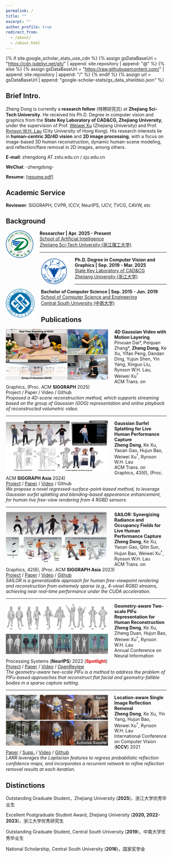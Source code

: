```yaml
---
permalink: /
title: ""
excerpt: ""
author_profile: true
redirect_from: 
  - /about/
  - /about.html
---
```


{% if site.google_scholar_stats_use_cdn %}
{% assign gsDataBaseUrl = "https://cdn.jsdelivr.net/gh/" | append: site.repository | append: "@" %}
{% else %}
{% assign gsDataBaseUrl = "https://raw.githubusercontent.com/" | append: site.repository | append: "/" %}
{% endif %}
{% assign url = gsDataBaseUrl | append: "google-scholar-stats/gs_data_shieldsio.json" %}

<span class='anchor' id='about-me'></span>

## Brief Intro.

Zheng Dong is currently a **research fellow** (特聘研究员) at **Zhejiang Sci-Tech University**. He received his Ph.D. Degree in computer vision and graphics from the **State Key Laboratory of CAD&CG, Zhejiang University**, under the supervision of Prof. [Weiwei Xu](http://www.cad.zju.edu.cn/home/weiweixu/weiweixu_en.htm) (Zhejiang University) and Prof. [Rynson W.H. Lau](https://www.cs.cityu.edu.hk/~rynson/) (City University of Hong Kong). His research interests lie in **human-centric 3D/4D vision** and **2D image processing**, with a focus on image-based 3D human reconstruction, dynamic human-scene modeling, and reflection/flare removal in 2D images, among others.

**E-mail**: zhengdong AT zstu.edu.cn / zju.edu.cn

**WeChat**: -zhengdong-

**Resume**: [[resume.pdf]](./files/resume.pdf)

<span class='anchor' id='academic-service'></span>

## Academic Service

**Reviewer**: SIGGRAPH, CVPR, ICCV, NeurIPS, IJCV, TVCG, CAVW, etc

<span class='anchor' id='background' style="padding-top:10px"></span>

## Background

<img align="left" width="86" height="86" src="./images/zstu-logo.png" style="padding-right:20px; padding-top:0px"/>

**Researcher | Apr. 2025 - Present**<br>
[School of Artificial Intelligence](https://scst.zstu.edu.cn/)<br>
[Zhejiang Sci-Tech University (浙江理工大学)](https://www.zstu.edu.cn/)<br>

---

<img align="left" width="90" height="90" src="./images/zju-logo.png" style="padding-right:20px; padding-top:0px"/>

**Ph.D. Degree in Computer Vision and Graphics | Sep. 2019 - Mar. 2025**<br>
[State Key Laboratory of CAD&CG](http://www.cad.zju.edu.cn/index.html)<br>
[Zhejiang University (浙江大学)](http://www.zju.edu.cn)<br>

---

<img align="left" width="90" height="90" src="./images/csu-logo.png" style="padding-right:20px; padding-top:0px"/>

**Bachelor of Computer Science | Sep. 2015 - Jun. 2019**<br>
[School of Computer Science and Engineering](https://cse.csu.edu.cn/index.htm)<br>
[Central South University (中南大学)](https://www.csu.edu.cn/)<br>

<span class='anchor' id='publications' style="padding-top:20px"></span>

<div style="margin-top: 10px;"></div>

## Publications

<div style="margin-top: 10px;"></div>

<img align="left" width="320" height="160" src="./images/papers/sig25_4dgv.png" style="padding-right:20px; padding-top:0px"/>

<b>4D Gaussian Video with Motion Layering</b><br>
Pinxuan Dai\*, Peiquan Zhang\*, <b>Zheng Dong</b>, Ke Xu, Yifan Peng, Dandan Ding, Yujun Shen, Yin Yang, Xinguo Liu, Rynson W.H. Lau, Weiwei Xu<sup>†</sup><br>
ACM Trans. on Graphics, (Proc. ACM <b>SIGGRAPH</b> 2025)<br>
<i class="fas fa-fw fa-globe"></i>Project /
<i class="fas fa-fw fa-file-pdf"></i>Paper /
<i class="fas fa-fw fa-video"></i>Video /
<i class="fab fa-fw fa-github"></i>Github<br>
*Proposed a 4D-scene reconstruction method, which supports streaming based on the group of Gaussian (GOG) representation and online playback of reconstructed volumetric video.*
<br>

---

<img align="left" width="320" height="160" src="./images/papers/siga24.png" style="padding-right:20px; padding-top:0px"/>

<b>Gaussian Surfel Splatting for Live Human Performance Capture</b><br>
<b>Zheng Dong</b>, Ke Xu, Yaoan Gao, Hujun Bao, Weiwei Xu<sup>†</sup>, Rynson W.H. Lau<br>
ACM Trans. on Graphics, 43(6), (Proc. ACM <b>SIGGRAPH Asia</b> 2024)<br>
[<i class="fas fa-fw fa-globe"></i>Project](https://zdlarry.github.io/projects/GSSHuman) /
[<i class="fas fa-fw fa-file-pdf"></i>Paper](./files/papers/gsshuman.pdf) /
[<i class="fas fa-fw fa-video"></i>Video](https://www.youtube.com/watch?v=MGIlBT_JZNk) /
<i class="fab fa-fw fa-github"></i>Github<br>
*We propose a novel regressed-surface-point-based method, to leverage Gaussian surfel splatting and blending-based appearance enhancement, for human live free-view rendering from 4 RGBD sensors.*
<br>

---

<img align="left" width="320" height="160" src="./images/papers/siga23-sailor.png" style="padding-right:20px; padding-top:0px"/>

<b>SAILOR: Synergizing Radiance and Occupancy Fields for Live Human Performance Capture</b><br>
<b>Zheng Dong</b>, Ke Xu, Yaoan Gao, Qilin Sun, Hujun Bao, Weiwei Xu<sup>†</sup>, Rynson W.H. Lau<br>
ACM Trans. on Graphics, 42(6), (Proc. ACM <b>SIGGRAPH Asia</b> 2023)<br>
[<i class="fas fa-fw fa-globe"></i>Project](https://zdlarry.github.io/projects/SAILOR) /
[<i class="fas fa-fw fa-file-pdf"></i>Paper](./files/papers/sailor.pdf) /
[<i class="fas fa-fw fa-video"></i>Video](https://www.youtube.com/watch?v=88tX22Z0Dz0) /
[<i class="fab fa-fw fa-github"></i>Github](https://github.com/zdlarr/SAILOR)<br>
*SAILOR is a generalizable approach for human free-viewpoint rendering and reconstruction from extremely sparse (e.g., 4-view) RGBD streams, achieving near real-time performance under the CUDA acceleration.*
<br>

---

<img align="left" width="320" height="160" src="./images/papers/nips22-gtpifu.png" style="padding-right:20px; padding-top:0px"/>

<b>Geometry-aware Two-scale PIFu Representation for Human Reconstruction</b><br>
<b>Zheng Dong</b>, Ke Xu, Ziheng Duan, Hujun Bao, Weiwei Xu<sup>†</sup>, Rynson W.H. Lau<br>
Annual Conference on Neural Information Processing Systems (**NeurIPS**) 2022 (<font color="#dd0000"><b>Spotlight</b></font>)<br>
[<i class="fas fa-fw fa-globe"></i>Project](https://sites.google.com/view/twoscale) /
[<i class="fas fa-fw fa-file-pdf"></i>Paper](./files/papers/gtpifu.pdf) /
[<i class="fas fa-fw fa-video"></i>Video](https://www.youtube.com/watch?v=K6Dx6-jJ-S4&t=6s) /
[<i class="fas fa-fw fa-file-pdf"></i>OpenReview](https://openreview.net/forum?id=yqVWRZ3gfmg)<br>
*The geometry-aware two-scale PIFu is a method to address the problem of PIFu-based approaches that reconstruct flat facial and geometry-fallible bodies in a sparse capture setting.*
<br>

---

<img align="left" width="320" height="160" src="./images/papers/iccv21-larr.png" style="padding-right:20px; padding-top:0px"/>

<b>Location-aware Single Image Reflection Removal</b><br>
<b>Zheng Dong</b>, Ke Xu, Yin Yang, Hujun Bao, Weiwei Xu<sup>†</sup>, Rynson W.H. Lau<br>
International Conference on Computer Vision (**ICCV**) 2021<br>
[<i class="fas fa-fw fa-file-pdf"></i>Paper](./files/papers/larr.pdf) /
[<i class="fas fa-fw fa-file-pdf"></i>Supp.](./files/papers/larr_supp.pdf) /
[<i class="fas fa-fw fa-video"></i>Video](https://www.youtube.com/watch?v=O5F20FLRrsw) /
[<i class="fab fa-fw fa-github"></i>Github](https://github.com/zdlarr/Location-aware-SIRR)<br>
*LARR leverages the Laplacian features to regress probabilistic reflection conﬁdence maps, and incorporates a recurrent network to refine reflection removal results at each iteration.*
<br>

<span class='anchor' id='distinctions'></span>

## Distinctions

Outstanding Graduate Student，Zhejiang University (**2025**)，浙江大学优秀毕业生

Excellent Postgraduate Student Award, Zhejiang University (**2020, 2022-2023**)，浙江大学优秀研究生

Outstanding Graduate Student, Central South University (**2019**)，中南大学优秀毕业生

National Scholarship, Central South University (**2016**)，国家奖学金

<br />

